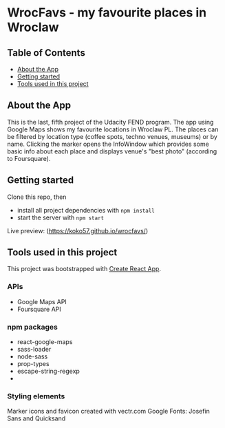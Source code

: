 # WrocFavs - my favourite places in Wroclaw

## Table of Contents

* [About the App](#abouttheapp)
* [Getting started](#gettingstarted)
* [Tools used in this project](#toolsusedinthisproject)

## About the App
This is the last, fifth project of the Udacity FEND program. The app using Google Maps shows my favourite locations in Wroclaw PL. The places can be filtered by location type (coffee spots, techno venues, museums) or by name.
Clicking the marker opens the InfoWindow which provides some basic info about each place and displays venue's "best photo" (according to Foursquare).

## Getting started

Clone this repo, then
* install all project dependencies with `npm install`
* start the server with `npm start`

Live preview: (https://koko57.github.io/wrocfavs/)

## Tools used in this project

This project was bootstrapped with [Create React App](https://github.com/facebookincubator/create-react-app).

### APIs
* Google Maps API 
* Foursquare API

### npm packages 
* react-google-maps
* sass-loader 
* node-sass
* prop-types
* escape-string-regexp
* 

### Styling elements
Marker icons and favicon created with vectr.com
Google Fonts: Josefin Sans and Quicksand
